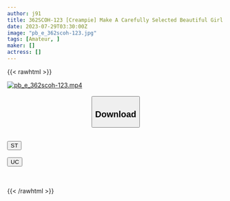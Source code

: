 ```yaml
---
author: j91
title: 362SCOH-123 [Creampie] Make A Carefully Selected Beautiful Girl Cosplay And Impregnate My C***d! [Vai Let Ever Den] Ena Satsuki
date: 2023-07-29T03:30:00Z
image: "pb_e_362scoh-123.jpg"
tags: [Amateur, ]
maker: []
actress: []
---
```



{{< rawhtml >}}

<div class="video" data-videoid="ybXYJgJaVzcBOR">
    <a href="javascript:;">
        <img src="https://my.j91.asia/posts/pb_e_362scoh-123/pb_e_362scoh-123.jpg" width="WIDTH" height="HEIGHT" alt="pb_e_362scoh-123.mp4" loading="lazy">
    </a>
</div>

<script type="text/javascript" src="https://j91.asia/asset/on-demand-st.js"></script>

<br>
  <link rel="stylesheet" href="https://j91.asia/asset/bs5.css">
  
  <center>
  <button class="btn btn-primary" type="button" data-bs-toggle="collapse" data-bs-target=".multi-collapse" aria-expanded="false" aria-controls="multiCollapseExample1 multiCollapseExample2"><h2>Download</h2></button></center>
</p>
<div class="row">
  <div class="col">
    <div class="collapse multi-collapse" id="multiCollapseExample1">
      <div class="card card-body">
	      	      <br>
<div class="buttons">  
<a href="https://streamtape.to/v/ybXYJgJaVzcBOR"><button class="btn-hover color-3"><i class="fa fa-download"></i> ST</button></a></div>
    </div>
  </div>
</div>
  <div class="col">
    <div class="collapse multi-collapse" id="multiCollapseExample2">
      <div class="card card-body">
	      <br>
<div class="buttons">
    <a href="https://userscloud.com/nz036b6ohqa5"><button class="btn-hover color-9"><i class="fa fa-download"></i> UC</button></a></div>
<br><br>
      </div>
    </div>
  </div>
</div>

{{< /rawhtml >}}